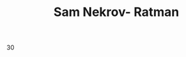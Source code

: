 ---
title: Sam Nekrov- Ratman

description: A deathly pale person, wearing heavy cloaks. Smells of infection.
Layout: role

introduction: You are a vagabond, and have been all over the land. You make your living begging and taking odd jobs in your travels. You had a family once upon a time, but you left them because you were convinced you were bad for them. You have a daughter that you left in Brunn, but you won't speak on it any more than that. You are happy to trade your traveling stories for coin, whether the stories are true or not, you won't say. Your stories are dramatic and fanciful, and border on absurd.  You have never been an adventurer, but would like to if you ever get the money together for supplies. You have a nasty severe cough that developed several weeks ago, and have traveled with it. It got worse as you neared Vindale, and by the time you got to the city, you were coughing up green phlegm. You are friendly and fun to talk to, despite your gross cough.
motivation: Panhandling
tactics: friendly but pitiful
movement: slow, it's hard to move and breathe
speech: slow, wheezy, with fits of coughing

body: 30
defenses: 
weapons: 
damage:
magic: 
abilities:
killing_blow: 

costuming: heavy cloaks
makeup: pale, heavy eye bruises
props: flask (containing phlegm)

reset: no
---